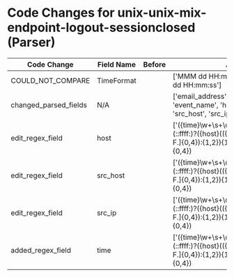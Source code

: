# Code Changes for unix-unix-mix-endpoint-logout-sessionclosed (Parser)

| Code Change | Field Name | Before | After |
|-------------|------------|--------|-------|
| COULD_NOT_COMPARE | TimeFormat |  | ['MMM dd HH:mm:ss', 'yyyy-MM-dd HH:mm:ss'] |
| changed_parsed_fields | N/A |  | ['email_address', 'event_code', 'event_name', 'host', 'priority', 'src_host', 'src_ip', 'time', 'user'] |
| edit_regex_field | host |  | ['({time}\w+\s+\d+\s+\d+:\d+:\d+)\s+(::ffff:)?({host}(({src_ip}((([0-9a-fA-F.]{0,4}):{1,2}){1,7}([0-9a-fA-F]){0,4})|(((25[0-5]|(2[0-4]|1\d|[0-9]|)\d)\.?\b){4}))|({src_host}[\w\-.]+)))\s+', '\d\d\d\d-\d\d-\d\dT\d\d:\d\d:\d\d\.\d+(\+|\-)\d\d:\d\d (::ffff:)?({host}(({src_ip}((([0-9a-fA-F.]{0,4}):{1,2}){1,7}([0-9a-fA-F]){0,4})|(((25[0-5]|(2[0-4]|1\d|[0-9]|)\d)\.?\b){4}))|({src_host}[\w\-.]+))) ({event_code}\S+)'] |
| edit_regex_field | src_host |  | ['({time}\w+\s+\d+\s+\d+:\d+:\d+)\s+(::ffff:)?({host}(({src_ip}((([0-9a-fA-F.]{0,4}):{1,2}){1,7}([0-9a-fA-F]){0,4})|(((25[0-5]|(2[0-4]|1\d|[0-9]|)\d)\.?\b){4}))|({src_host}[\w\-.]+)))\s+', '\d\d\d\d-\d\d-\d\dT\d\d:\d\d:\d\d\.\d+(\+|\-)\d\d:\d\d (::ffff:)?({host}(({src_ip}((([0-9a-fA-F.]{0,4}):{1,2}){1,7}([0-9a-fA-F]){0,4})|(((25[0-5]|(2[0-4]|1\d|[0-9]|)\d)\.?\b){4}))|({src_host}[\w\-.]+))) ({event_code}\S+)'] |
| edit_regex_field | src_ip |  | ['({time}\w+\s+\d+\s+\d+:\d+:\d+)\s+(::ffff:)?({host}(({src_ip}((([0-9a-fA-F.]{0,4}):{1,2}){1,7}([0-9a-fA-F]){0,4})|(((25[0-5]|(2[0-4]|1\d|[0-9]|)\d)\.?\b){4}))|({src_host}[\w\-.]+)))\s+', '\d\d\d\d-\d\d-\d\dT\d\d:\d\d:\d\d\.\d+(\+|\-)\d\d:\d\d (::ffff:)?({host}(({src_ip}((([0-9a-fA-F.]{0,4}):{1,2}){1,7}([0-9a-fA-F]){0,4})|(((25[0-5]|(2[0-4]|1\d|[0-9]|)\d)\.?\b){4}))|({src_host}[\w\-.]+))) ({event_code}\S+)'] |
| added_regex_field | time |  | ['({time}\w+\s+\d+\s+\d+:\d+:\d+)\s+(::ffff:)?({host}(({src_ip}((([0-9a-fA-F.]{0,4}):{1,2}){1,7}([0-9a-fA-F]){0,4})|(((25[0-5]|(2[0-4]|1\d|[0-9]|)\d)\.?\b){4}))|({src_host}[\w\-.]+)))\s+'] |